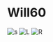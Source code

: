 # Will60

![s](https://user-images.githubusercontent.com/47185462/205100078-a3f630d5-f9cc-4c32-a4b2-e61a7ca36fc6.png)
![L](https://user-images.githubusercontent.com/47185462/205100736-a9f847bf-80e8-46f2-aa3d-e8b8f20691b7.png)
![R](https://user-images.githubusercontent.com/47185462/205100749-63fae41e-6a6b-4347-860d-d8881ed3bdcb.png)
